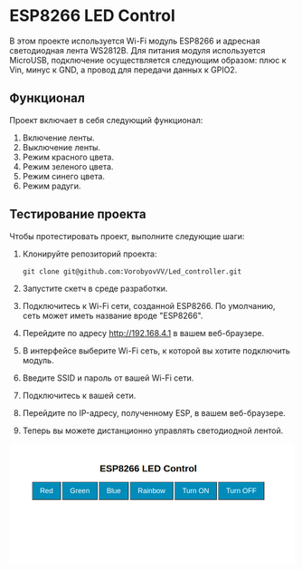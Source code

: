 # ESP8266 LED Control

В этом проекте используется Wi-Fi модуль ESP8266 и адресная светодиодная лента WS2812B. Для питания модуля используется MicroUSB, подключение осуществляется следующим образом: плюс к Vin, минус к GND, а провод для передачи данных к GPIO2.

## Функционал
Проект включает в себя следующий функционал:
1. Включение ленты.
2. Выключение ленты.
3. Режим красного цвета.
4. Режим зеленого цвета.
5. Режим синего цвета.
6. Режим радуги.

## Тестирование проекта

Чтобы протестировать проект, выполните следующие шаги:

1. Клонируйте репозиторий проекта:

   ```
   git clone git@github.com:VorobyovVV/Led_controller.git
   ```

2. Запустите скетч в среде разработки.

3. Подключитесь к Wi-Fi сети, созданной ESP8266. По умолчанию, сеть может иметь название вроде "ESP8266".

4. Перейдите по адресу http://192.168.4.1 в вашем веб-браузере.

5. В интерфейсе выберите Wi-Fi сеть, к которой вы хотите подключить модуль.

6. Введите SSID и пароль от вашей Wi-Fi сети.

7. Подключитесь к вашей сети.

8. Перейдите по IP-адресу, полученному ESP, в вашем веб-браузере.

9. Теперь вы можете дистанционно управлять светодиодной лентой.

![интерфейс для управления лентой](https://github.com/VorobyovVV/Led_controller/blob/main/%D0%A1%D0%BD%D0%B8%D0%BC%D0%BE%D0%BA%20%D1%8D%D0%BA%D1%80%D0%B0%D0%BD%D0%B0%20%D0%BE%D1%82%202024-03-26%2019-56-16.png)
